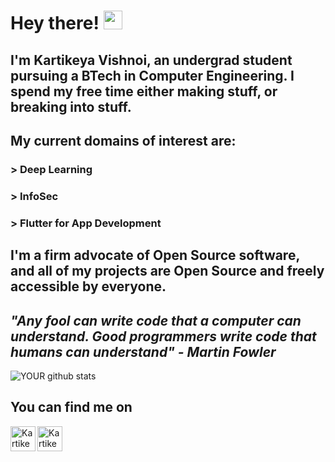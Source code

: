 # Hey there! <img src="https://raw.githubusercontent.com/MartinHeinz/MartinHeinz/master/wave.gif" width="30px">

## I'm Kartikeya Vishnoi, an undergrad student pursuing a BTech in Computer Engineering. I spend my free time either making stuff, or breaking into stuff.

## My current domains of interest are:
### > Deep Learning
### > InfoSec
### > Flutter for App Development

## I'm a firm advocate of Open Source software, and all of my projects are Open Source and freely accessible by everyone.

## *"Any fool can write code that a computer can understand. Good programmers write code that humans can understand" - Martin Fowler*


![YOUR github stats](https://github-readme-stats.vercel.app/api?username=kv778&show_icons=true&theme=radical)


## You can find me on 
  
<a href="https://www.linkedin.com/in/kartikeya-vishnoi-732113198/">
  <img align="left" alt="Kartikeya's LinkedIN" width="40px" src="https://img.icons8.com/color/48/000000/linkedin-2--v1.png" />
</a>

<a href="https://twitter.com/kartikvishnoi_">
  <img align="left" alt="Kartikeya Vishnoi | Twitter" width="40px" src="https://img.icons8.com/fluent/48/000000/twitter.png" />
</a> 

<!--
**kv778/kv778** is a ✨ _special_ ✨ repository because its `README.md` (this file) appears on your GitHub profile.

Here are some ideas to get you started:

- 🔭 I’m currently working on ...
- 🌱 I’m currently learning ...
- 👯 I’m looking to collaborate on ...
- 🤔 I’m looking for help with ...
- 💬 Ask me about ...
- 📫 How to reach me: ...
- 😄 Pronouns: ...
- ⚡ Fun fact: ...
-->
